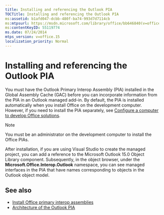 ```yaml
---
title: Installing and referencing the Outlook PIA
TOCTitle: Installing and referencing the Outlook PIA
ms:assetid: b1afd047-dcbb-480f-ba74-993d7d7114cb
ms:mtpsurl: https://msdn.microsoft.com/library/office/bb646840(v=office.15)
ms:contentKeyID: 55119774
ms.date: 07/24/2014
mtps_version: v=office.15
localization_priority: Normal
---
```


# Installing and referencing the Outlook PIA

You must have the Outlook Primary Interop Assembly (PIA) installed in the Global Assembly Cache (GAC) before you can incorporate information from the PIA in an Outlook managed add-in. By default, the PIA is installed automatically when you install Office on the development computer. However, if you need to install the PIA separately, see [Configure a computer to develop Office solutions](https://docs.microsoft.com/visualstudio/vsto/configuring-a-computer-to-develop-office-solutions?view=vs-2017).


> [!NOTE] 
> You must be an administrator on the development computer to install the Office PIAs.

After installation, if you are using Visual Studio to create the managed project, you can add a reference to the Microsoft Outlook 15.0 Object Library component. Subsequently, in the object browser, under the **Microsoft.Office.Interop.Outlook** namespace, you can see managed interfaces in the PIA that have names corresponding to objects in the Outlook object model.

## See also

- [Install Office primary interop assemblies](https://docs.microsoft.com/visualstudio/vsto/how-to-install-office-primary-interop-assemblies?view=vs-2017)
- [Architecture of the Outlook PIA](architecture-of-the-outlook-pia.md)


